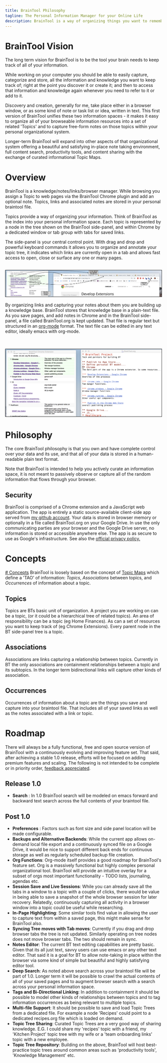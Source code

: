 ```yaml
---
title: BrainTool Philosophy
tagline: The Personal Information Manager for your Online Life
description: BrainTool is a way of organizing things you want to remember and get back to, using notes and nested tags. Its also a better way to control your browser.
---
```


# BrainTool Vision
The long term vision for BrainTool is to be the tool your brain needs to keep track of all of your information.

While working on your computer you should be able to easily capture, categorize and store, all the information and knowledge you want to keep track of; right at the point you discover it or create it; and then to access that information and knowledge again whenever you need to refer to it or add to it. 

Discovery and creation, generally for me, take place either in a browser window, or as some kind of note or task list or idea, written in text. This first version of BrainTool unifies these two information spaces - it makes it easy to organize all of your browseable information resources into a set of related 'Topics' and to capture free-form notes on those topics within your personal organizational system.

Longer-term BrainTool will expand into other aspects of that organizational system offering a beautiful and satisfying in-place note taking environment, full content search, productivity tools, and content sharing with the exchange of curated informational Topic Maps.

# Overview
BrainTool is a knowledge/notes/links/browser manager. While browsing you assign a Topic to web pages via the BrainTool Chrome plugin and add an optional note. Topics, links and associated notes are stored in your personal braintool file. 

Topics provide a way of organizing your information. Think of BrainTool as the index into your personal information space. Each topic is represented by a node in the tree shown on the BrainTool side-panel, and within Chrome by a dedicated window or tab group with tabs for saved links. 

The side-panel is your central control point. With drag and drop and powerful keyboard commands it allows you to organize and annotate your topic tree, it indicates which links are currently open in a tab and allows fast access to open, close or surface any one or many pages.

<br/>
<img src="/site/bt-screenshot1.png" style="border:solid; border-width:thin;">

By organizing links and capturing your notes about them you are building up a knowledge base. BrainTool stores that knowledge base in a plain-text file. As you save pages, and add notes in Chrome and in the BrainTool side-panel, a file called BrainTool.org is kept updated. That file is regular text but structured in an [org-mode](http://orgmode.org) format. The text file can be edited in any text editor, ideally emacs with org-mode.
<!--
<br/>
<br/><br/>
<img src="/site/bt-screenshot4.png" style="border:solid; width:50%; border-width:thin;">
-->
<br/><br/>
<img src="/site/bt-screenshot2.png" style="border:solid; border-width:thin;">

# Philosophy
The core BrainTool philosophy is that you own and have complete control over your data and its use, and that all of your data is stored in a human-readable plain text format. 

Note that BrainTool is intended to help you actively curate an information space, it is not meant to passively observe or capture all of the random information that flows through your browser.

## Security
BrainTool is comprised of a Chrome extension and a JavaScript web application. The app is entirely a static source-available client-side app served from [my github account](https://github.com/tconfrey/BrainTool). Your data is stored in browser memory or optionally in a file called BrainTool.org on your Google Drive. In use the only communicating parties are your browser and the Google Drive server, no information is stored or accessible anywhere else. The app is as secure to use as Google's infrastructure. See also the [official privacy policy.](./BrainToolPrivacyPolicy.pdf)

# Concepts
<A href="#concepts"># Concepts</A>
BrainTool is loosely based on the concept of [Topic Maps](https://ontopia.net/topicmaps/materials/tao.html) which define a 'TAO' of information: _Topics_, _Associations_ between topics, and _Occurrences_ of information about a topic. 

## Topics
Topics are BTs basic unit of organization. A project you are working on can be a topic, (or it could be a hierarchical tree of related topics). An area of responsibility can be a topic (eg Home Finances). As can a set of resources you want to keep track of (eg Chrome Extensions). Every parent node in the BT side-panel tree is a topic.

## Associations
Associations are links capturing a relationship between topics. Currently in BT the only associations are containment relationships between a topic and its subtopics. In the longer term bidirectional links will capture other kinds of association.

## Occurrences
Occurrences of information about a topic are the things you save and capture into your braintool file. That includes all of your saved links as well as the notes associated with a link or topic.

# Roadmap
There will always be a fully functional, free and open source version of BrainTool with a continuously evolving and improving feature set. That said, after achieving a stable 1.0 release, efforts will be focused on adding premium features and scaling. The following is not intended to be complete or in priority order, [feedback appreciated](https://groups.google.com/u/0/g/braintool-discussion).


## Release 1.0
- **Search** : In 1.0 BrainTool search will be modeled on emacs forward and backward text search across the full contents of your braintool file.

## Post 1.0
- **Preferences** : Factors such as font size and side panel location will be made configurable.
- **Backups and Alternative Backends**: While the current app allows on-demand local file export and a continuously synced file on a Google Drive, it would be nice to support different back ends for continuous storage as well as regularly scheduled backup file creation.
- **Org Functions**: Org-mode itself provides a good roadmap for BrainTool's feature set. Org is a massively functional but highly complex personal organizational tool. BrainTool will provide an intuitive overlay for a subset of orgs most important functionality - TODO lists, journaling, agendas etc.
- **Session Save and Live Sessions**: While you can already save all the tabs in a window to a topic with a couple of clicks, there would be value in being able to save a snapshot of the whole browser session for later recovery. Relatedly, continuously capturing all activity in a browser window into a topic could be useful while researching.
- **In-Page Highlighting**: Some similar tools find value in allowing the user to capture text from within a saved page, this might make sense for BrainTool also.
- **Syncing Tree moves with Tab moves**: Currently if you drag and drop browser tabs the tree is not updated. Similarly operating on tree nodes does not move browser tabs. The two should remain in sync.
- **Notes Editor**: The current BT text editing capabilities are pretty basic. Given that its all just text, savvy users can use emacs or any other text editor. That said it is a goal for BT to allow note-taking in place within the browser via some kind of simple but beautiful and highly satisfying editor tool.
- **Deep Search**: As noted above search across your braintool file will be part of 1.0. Longer term it will be possible to crawl the actual contents of all of your saved pages and to augment browser search with a search across your personal information space.
- **Tags and Bi-Directional Linking**: In addition to containment it should be possible to model other kinds of relationships between topics and to tag information occurrences as being relevant to multiple topics.
- **Multi-file Support**: It should be possible to save and load Topic Trees from a dedicated file. For example a node 'Recipes' could point to a dedicated recipes.org file which is loaded on demand.
- **Topic Tree Sharing**: Curated Topic Trees are a very good way of sharing knowledge. E.G. I could share my 'recipes' topic with a friend, my 'Kitchen Project' topic tree with my wife or a 'team onboarding links' topic with a new employee.
- **Topic Tree Repository**: Building on the above, BrainTool will host best-practice topic trees around common areas such as 'productivity tools', 'Knowledge Management' etc.
